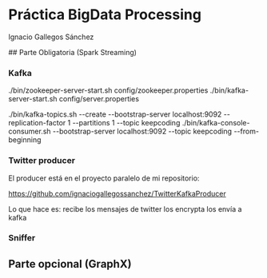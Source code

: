 # Práctica BigData Processing
Ignacio Gallegos Sánchez


## Parte Obligatoria (Spark Streaming)


### Kafka

./bin/zookeeper-server-start.sh config/zookeeper.properties
./bin/kafka-server-start.sh config/server.properties

./bin/kafka-topics.sh --create --bootstrap-server localhost:9092 --replication-factor 1 --partitions 1 --topic keepcoding
./bin/kafka-console-consumer.sh --bootstrap-server localhost:9092 --topic keepcoding --from-beginning


### Twitter producer

El producer está en el proyecto paralelo de mi repositorio:

https://github.com/ignaciogallegossanchez/TwitterKafkaProducer

Lo que hace es:
recibe los mensajes de twitter
los encrypta
los envía a kafka

### Sniffer 

## Parte opcional (GraphX)

<No implementada>
